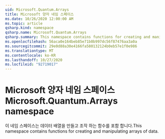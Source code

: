 ```yaml
---
uid: Microsoft.Quantum.Arrays
title: Microsoft 양자 네임 스페이스
ms.date: 10/26/2020 12:00:00 AM
ms.topic: article
qsharp.kind: namespace
qsharp.name: Microsoft.Quantum.Arrays
qsharp.summary: This namespace contains functions for creating and manipulating arrays of data.
ms.openlocfilehash: 56aca0e164beb85e71b0b997dc56f87476aa3a0a
ms.sourcegitcommit: 29e0d88a30e4166fa580132124b0eb57e1f0e986
ms.translationtype: MT
ms.contentlocale: ko-KR
ms.lasthandoff: 10/27/2020
ms.locfileid: "92719017"
---
```

# <a name="microsoftquantumarrays-namespace"></a><span data-ttu-id="0b9ee-102">Microsoft 양자 네임 스페이스</span><span class="sxs-lookup"><span data-stu-id="0b9ee-102">Microsoft.Quantum.Arrays namespace</span></span>

<span data-ttu-id="0b9ee-103">이 네임 스페이스는 데이터 배열을 만들고 조작 하는 함수를 포함 합니다.</span><span class="sxs-lookup"><span data-stu-id="0b9ee-103">This namespace contains functions for creating and manipulating arrays of data.</span></span>

